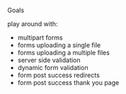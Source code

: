 Goals

play around with:
- multipart forms
- forms uploading a single file
- forms uploading a multiple files
- server side validation
- dynamic form validation
- form post success redirects
- form post success thank you page